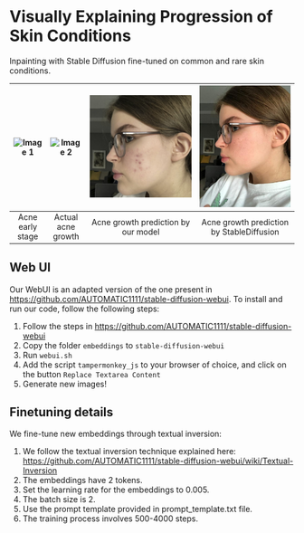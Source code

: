 
# Visually Explaining Progression of Skin Conditions

Inpainting with Stable Diffusion fine-tuned on common and rare skin conditions.

![Image 1](Frederieke/11Late.png) | ![Image 2](Frederieke/mid.jpg) | ![Image 3](Frederieke/fredericke_pred.png)  | ![Image 4](Frederieke/frederieke_pred_not_tuned.jpg)
:-------------------------:|:-------------------------:|:-------------------------:|:-------------------------:
 Acne early stage     |  Actual acne growth      |  Acne growth prediction by our model      |  Acne growth prediction by StableDiffusion


## Web UI

Our WebUI is an adapted version of the one present in https://github.com/AUTOMATIC1111/stable-diffusion-webui. To install and run our code, follow the following steps:

1) Follow the steps in https://github.com/AUTOMATIC1111/stable-diffusion-webui
2) Copy the folder `embeddings` to `stable-diffusion-webui`
3) Run `webui.sh`
4) Add the script `tampermonkey_js` to your browser of choice, and click on the button `Replace Textarea Content`
5) Generate new images!


## Finetuning details

We fine-tune new embeddings through textual inversion:

1. We follow the textual inversion technique explained here: https://github.com/AUTOMATIC1111/stable-diffusion-webui/wiki/Textual-Inversion
2. The embeddings have 2 tokens.
3. Set the learning rate for the embeddings to 0.005.
4. The batch size is 2.
5. Use the prompt template provided in prompt_template.txt file.
6. The training process involves 500-4000 steps.



